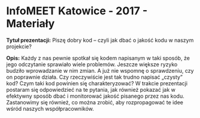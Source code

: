 # InfoMEET Katowice - 2017 - Materiały
**Tytuł prezentacji:** Piszę dobry kod – czyli jak dbać o jakość kodu w naszym projekcie?

**Opis:**
Każdy z nas pewnie spotkał się kodem napisanym w taki sposób, że jego odczytanie sprawiało wiele problemów. Jeszcze większe ryzyko budziło wprowadzanie w nim zmian. A już nie wspomnę o sprawdzeniu, czy on poprawnie działa. Czy rzeczywiście jest tak trudno napisać „czysty” kod? Czym taki kod powinien się charakteryzować? W trakcie prezentacji postaram się odpowiedzieć na te pytania, jak również pokazać jak w efektywny sposób dbać i monitorować jakość pisanego przez nas kodu. Zastanowimy się również, co można zrobić, aby rozpropagować te idee wśród naszych współpracowników.
